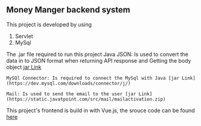 ## Money Manger backend system 

This project is developed by using
1. Servlet 
2. MySql 

The .jar file required to run this project 
    Java JSON: Is used to convert the data in to JSON format when returning API response and Getting the body object [jar Link](http://www.java2s.com/Code/Jar/j/Downloadjavajsonjar.htm)

    MySQl Connector: Is required to connect the MySql with Java [jar Link](https://dev.mysql.com/downloads/connector/j/)

    Mail: Is used to send the email to the user [jar Link](https://static.javatpoint.com/src/mail/mailactivation.zip)


This project's frontend is build in with Vue.js,  the srouce code can be found [here](https://github.com/Achsuthan/money_manager_frontend) 